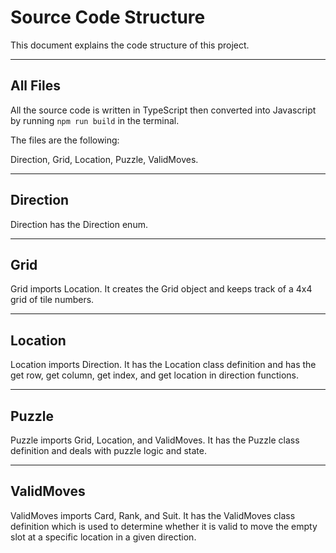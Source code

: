 # Source Code Structure

This document explains the code structure of this project.

---

## All Files

All the source code is written in TypeScript then converted into Javascript by running ```npm run build``` in the terminal.

The files are the following: 

Direction, Grid, Location, Puzzle, ValidMoves.

---

## Direction

Direction has the Direction enum.

---

## Grid

Grid imports Location. It creates the Grid object and keeps track of a 4x4 grid of tile numbers.

---

## Location

Location imports Direction. It has the Location class definition and has the get row, get column, get index, and get location in direction functions.

---

## Puzzle

Puzzle imports Grid, Location, and ValidMoves. It has the Puzzle class definition and deals with puzzle logic and state.

--- 

## ValidMoves

ValidMoves imports Card, Rank, and Suit. It has the ValidMoves class definition which is used to determine whether it is valid to move the empty slot at a specific location in a given direction.
